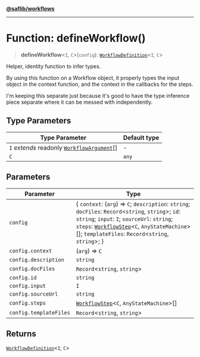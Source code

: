 [**@saflib/workflows**](../index.md)

---

# Function: defineWorkflow()

> **defineWorkflow**\<`I`, `C`\>(`config`): [`WorkflowDefinition`](../interfaces/WorkflowDefinition.md)\<`I`, `C`\>

Helper, identity function to infer types.

By using this function on a Workflow object, it properly types the input object in the context function, and the context in the callbacks for the steps.

I'm keeping this separate just because it's good to have the type inference piece separate where it can be messed with independently.

## Type Parameters

| Type Parameter                                                                   | Default type |
| -------------------------------------------------------------------------------- | ------------ |
| `I` _extends_ readonly [`WorkflowArgument`](../interfaces/WorkflowArgument.md)[] | -            |
| `C`                                                                              | `any`        |

## Parameters

| Parameter              | Type                                                                                                                                                                                                                                                                                                |
| ---------------------- | --------------------------------------------------------------------------------------------------------------------------------------------------------------------------------------------------------------------------------------------------------------------------------------------------- |
| `config`               | \{ `context`: (`arg`) => `C`; `description`: `string`; `docFiles`: `Record`\<`string`, `string`\>; `id`: `string`; `input`: `I`; `sourceUrl`: `string`; `steps`: [`WorkflowStep`](../type-aliases/WorkflowStep.md)\<`C`, `AnyStateMachine`\>[]; `templateFiles`: `Record`\<`string`, `string`\>; \} |
| `config.context`       | (`arg`) => `C`                                                                                                                                                                                                                                                                                      |
| `config.description`   | `string`                                                                                                                                                                                                                                                                                            |
| `config.docFiles`      | `Record`\<`string`, `string`\>                                                                                                                                                                                                                                                                      |
| `config.id`            | `string`                                                                                                                                                                                                                                                                                            |
| `config.input`         | `I`                                                                                                                                                                                                                                                                                                 |
| `config.sourceUrl`     | `string`                                                                                                                                                                                                                                                                                            |
| `config.steps`         | [`WorkflowStep`](../type-aliases/WorkflowStep.md)\<`C`, `AnyStateMachine`\>[]                                                                                                                                                                                                                       |
| `config.templateFiles` | `Record`\<`string`, `string`\>                                                                                                                                                                                                                                                                      |

## Returns

[`WorkflowDefinition`](../interfaces/WorkflowDefinition.md)\<`I`, `C`\>
